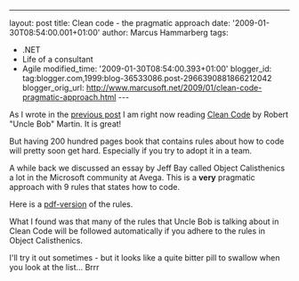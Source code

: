 ---
layout: post
title: Clean code - the pragmatic approach
date: '2009-01-30T08:54:00.001+01:00'
author: Marcus Hammarberg
tags:
  - .NET
  - Life of a consultant
  - Agile
modified_time: '2009-01-30T08:54:00.393+01:00'
blogger_id: tag:blogger.com,1999:blog-36533086.post-2966390881866212042
blogger_orig_url: http://www.marcusoft.net/2009/01/clean-code-pragmatic-approach.html ---

As I wrote in the
<a href="http://www.marcusoft.net/2009/01/last-day-new-chapter.html"
target="_blank">previous post</a> I am right now reading [Clean
Code](http://www.amazon.com/Clean-Code-Handbook-Software-Craftsmanship/dp/0132350882)
by Robert "Uncle Bob" Martin. It is great!

But having 200 hundred pages book that contains rules about how to code
will pretty soon get hard. Especially if you try to adopt it in a team.

A while back we discussed an essay by Jeff Bay called Object
Calisthenics a lot in the Microsoft community at Avega. This is a
**very** pragmatic approach with 9 rules that states how to code.

Here is a
<a href="http://milano-xpug.pbwiki.com/f/10080616-extreme-oop.pdf"
target="_blank">pdf-version</a> of the rules.

What I found was that many of the rules that Uncle Bob is talking about
in Clean Code will be followed automatically if you adhere to the rules
in Object Calisthenics.

I'll try it out sometimes - but it looks like a quite bitter pill to
swallow when you look at the list... Brrr
